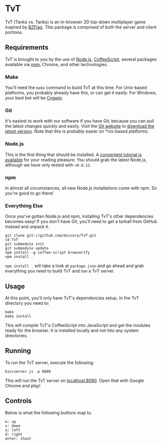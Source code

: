 # TvT

TvT (Tanks vs. Tanks) is an in-browser 2D top-down multiplayer game inspired by [BZFlag](http://bzflag.org/). This package is comprised of both the server and client portions.

## Requirements
TvT is brought to you by the use of [Node.js](http://nodejs.org/), [CoffeeScript](http://coffeescript.org/), several packages available via [npm](https://npmjs.org/), Chrome, and other technologies.

### Make
You'll need the `make` command to build TvT at this time. For Unix-based platforms, you probably already have this, or can get it easily. For Windows, your best bet will be [Cygwin](http://www.cygwin.com/).

### Git
It's easiest to work with our software if you have Git, because you can pull the latest changes quickly and easily. Visit the [Git website](http://git-scm.com/) to [download the latest version](http://git-scm.com/downloads). Note that this is probably easier on *nix-based platforms.

### Node.js
This is the first thing that should be installed. A [convenient tutorial is available](https://github.com/joyent/node/wiki/Installation) for your reading pleasure. You should grab the latest Node.js, although we have only tested with `v0.8.12`.

### npm
In almost all circumstances, all new Node.js installations come with npm. So you're good to go there!

### Everything Else
Once you've gotten Node.js and npm, installing TvT's other dependencies becomes easy! If you don't have Git, you'll need to get a tarball from GitHub instead and unpack it.

    git clone git://github.com/dvicory/TvT.git
    cd TvT
    git submodule init
    git submodule update
    npm install -g coffee-script browserify
    npm install .

`npm install .` will take a look at `package.json` and go ahead and grab everything you need to build TvT and run a TvT server.

## Usage
At this point, you'll only have TvT's dependencies setup. In the TvT directory you need to:

    make
    make install

This will compile TvT's CoffeeScript into JavaScript and get the modules ready for the browser. It is installed locally and not into any system directories.

## Running
To run the TvT server, execute the following:

    bin/server.js -p 8080

This will run the TvT server on [localhost:8080](http://localhost:8080). Open that with Google Chrome and play!

## Controls
Below is what the following buttons map to.

    w: up
    s: down
    a: left
    d: right
    enter: shoot
